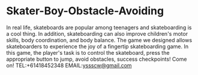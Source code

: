 # Skater-Boy-Obstacle-Avoiding
In real life, skateboards are popular among teenagers and skateboarding is a cool thing. In addition, skateboarding can also improve children's motor skills, body coordination, and body balance. The game we designed allows skateboarders to experience the joy of a fingertip skateboarding game. In this game, the player's task is to control the skateboard, press the appropriate button to jump, avoid obstacles, success checkpoints! Come on!
TEL:+61418452348
EMAIL:yssscw@gmail.com
